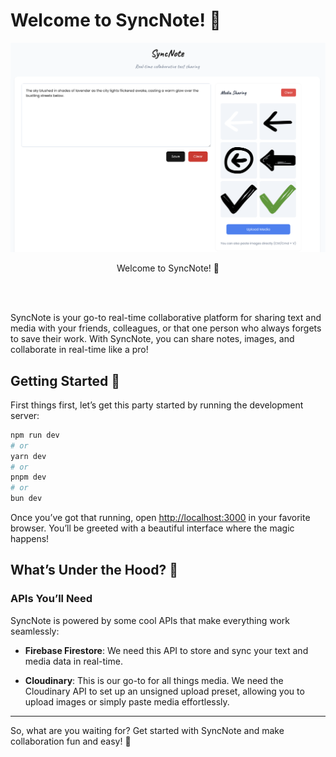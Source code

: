 # Welcome to SyncNote! 🎉

![SyncNote Screenshot](public/assets/syncnote-screenshot.png)

<div style="text-align: center;">
  Welcome to SyncNote! 🎉
</div>

&nbsp;  
&nbsp;  

SyncNote is your go-to real-time collaborative platform for sharing text and media with your friends, colleagues, or that one person who always forgets to save their work. With SyncNote, you can share notes, images, and collaborate in real-time like a pro!

## Getting Started 🚀

First things first, let’s get this party started by running the development server:

```bash
npm run dev
# or
yarn dev
# or
pnpm dev
# or
bun dev
```

Once you’ve got that running, open [http://localhost:3000](http://localhost:3000) in your favorite browser. You’ll be greeted with a beautiful interface where the magic happens!

## What’s Under the Hood? 🔧

### APIs You’ll Need

SyncNote is powered by some cool APIs that make everything work seamlessly:

- **Firebase Firestore**: We need this API to store and sync your text and media data in real-time.

- **Cloudinary**: This is our go-to for all things media. We need the Cloudinary API to set up an unsigned upload preset, allowing you to upload images or simply paste media effortlessly.

---

So, what are you waiting for? Get started with SyncNote and make collaboration fun and easy! 🎈
